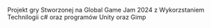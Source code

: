 Projekt gry Stworzonej na Global Game Jam 2024 z Wykorzstaniem Technilogii c# oraz programów Unity oraz Gimp
